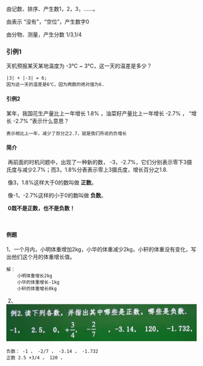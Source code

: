 由记数、排序、产生数1，2，3，……。

由表示 “没有”，“空位”，产生数字0

由分物、测量，产生分数  1/3,1/4

### 引例1

天机预报某天某地温度为 -3℃ ~ 3℃，这一天的温差是多少？

```
|3| + |-3| = 6;
因为这一天的温差是6℃，因为两数的绝对值为6.
```

#### 引例2

某年，我国花生产量比上一年增长 1.8% ，油菜籽产量比上一年增长 -2.7% ， “增长 -2.7% ”表示什么意思？

```
表示相比上一年，减少了百分之2.7，就是我们所说的负增长
```

#### 简介

​		再前面的时机问题中，出现了一种新的数， -3，-2.7%，它们分别表示零下3摄氏度与减少2.7%；而3，1.8%分表表示零上3摄氏度，增长百分之1.8.

​	像3，1.8%这样大于0的数叫做 **正数**。

​	像-1，-2.7%这样的小于0的数叫做 **负数**。

​	**0既不是正数，也不是负数！**

​	

#### 例题

​	1、一个月内，小明体重增加2kg，小华的体重减少2kg，小轩的体重没有变化，写出他们这个月的体重增长值。

```
解：
	小明体重增长2kg
	小华的体重增长-1kg
	小轩的体重增长0kg
```

​	2、
![1591878009(1)](img\1591878009(1).jpg)

```
负数： -1 ， -2/7 ， -3.14 ， -1.732
正数 2.5 +3/4 ， 120 ， 
```


